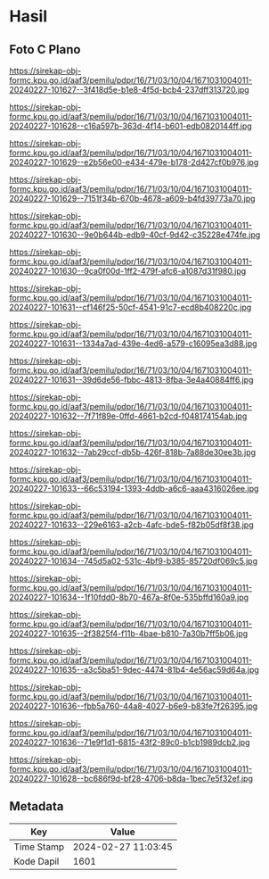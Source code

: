 # Hasil

## Foto C Plano

https://sirekap-obj-formc.kpu.go.id/aaf3/pemilu/pdpr/16/71/03/10/04/1671031004011-20240227-101627--3f418d5e-b1e8-4f5d-bcb4-237dff313720.jpg

https://sirekap-obj-formc.kpu.go.id/aaf3/pemilu/pdpr/16/71/03/10/04/1671031004011-20240227-101628--c16a597b-363d-4f14-b601-edb0820144ff.jpg

https://sirekap-obj-formc.kpu.go.id/aaf3/pemilu/pdpr/16/71/03/10/04/1671031004011-20240227-101629--e2b56e00-e434-479e-b178-2d427cf0b976.jpg

https://sirekap-obj-formc.kpu.go.id/aaf3/pemilu/pdpr/16/71/03/10/04/1671031004011-20240227-101629--7151f34b-670b-4678-a609-b4fd39773a70.jpg

https://sirekap-obj-formc.kpu.go.id/aaf3/pemilu/pdpr/16/71/03/10/04/1671031004011-20240227-101630--9e0b644b-edb9-40cf-9d42-c35228e474fe.jpg

https://sirekap-obj-formc.kpu.go.id/aaf3/pemilu/pdpr/16/71/03/10/04/1671031004011-20240227-101630--9ca0f00d-1ff2-479f-afc6-a1087d31f980.jpg

https://sirekap-obj-formc.kpu.go.id/aaf3/pemilu/pdpr/16/71/03/10/04/1671031004011-20240227-101631--cf146f25-50cf-4541-91c7-ecd8b408220c.jpg

https://sirekap-obj-formc.kpu.go.id/aaf3/pemilu/pdpr/16/71/03/10/04/1671031004011-20240227-101631--1334a7ad-439e-4ed6-a579-c16095ea3d88.jpg

https://sirekap-obj-formc.kpu.go.id/aaf3/pemilu/pdpr/16/71/03/10/04/1671031004011-20240227-101631--39d6de56-fbbc-4813-8fba-3e4a40884ff6.jpg

https://sirekap-obj-formc.kpu.go.id/aaf3/pemilu/pdpr/16/71/03/10/04/1671031004011-20240227-101632--7f71f89e-0ffd-4661-b2cd-f048174154ab.jpg

https://sirekap-obj-formc.kpu.go.id/aaf3/pemilu/pdpr/16/71/03/10/04/1671031004011-20240227-101632--7ab29ccf-db5b-426f-818b-7a88de30ee3b.jpg

https://sirekap-obj-formc.kpu.go.id/aaf3/pemilu/pdpr/16/71/03/10/04/1671031004011-20240227-101633--66c53194-1393-4ddb-a6c6-aaa4316026ee.jpg

https://sirekap-obj-formc.kpu.go.id/aaf3/pemilu/pdpr/16/71/03/10/04/1671031004011-20240227-101633--229e6163-a2cb-4afc-bde5-f82b05df8f38.jpg

https://sirekap-obj-formc.kpu.go.id/aaf3/pemilu/pdpr/16/71/03/10/04/1671031004011-20240227-101634--745d5a02-531c-4bf9-b385-85720df069c5.jpg

https://sirekap-obj-formc.kpu.go.id/aaf3/pemilu/pdpr/16/71/03/10/04/1671031004011-20240227-101634--1f10fdd0-8b70-467a-8f0e-535bffd160a9.jpg

https://sirekap-obj-formc.kpu.go.id/aaf3/pemilu/pdpr/16/71/03/10/04/1671031004011-20240227-101635--2f3825f4-f11b-4bae-b810-7a30b7ff5b06.jpg

https://sirekap-obj-formc.kpu.go.id/aaf3/pemilu/pdpr/16/71/03/10/04/1671031004011-20240227-101635--a3c5ba51-9dec-4474-81b4-4e56ac59d64a.jpg

https://sirekap-obj-formc.kpu.go.id/aaf3/pemilu/pdpr/16/71/03/10/04/1671031004011-20240227-101636--fbb5a760-44a8-4027-b6e9-b83fe7f26395.jpg

https://sirekap-obj-formc.kpu.go.id/aaf3/pemilu/pdpr/16/71/03/10/04/1671031004011-20240227-101636--71e9f1d1-6815-43f2-89c0-b1cb1989dcb2.jpg

https://sirekap-obj-formc.kpu.go.id/aaf3/pemilu/pdpr/16/71/03/10/04/1671031004011-20240227-101628--bc686f9d-bf28-4706-b8da-1bec7e5f32ef.jpg


## Metadata

| Key        | Value               |
| ---------- | ------------------- |
| Time Stamp | 2024-02-27 11:03:45 |
| Kode Dapil | 1601                |



